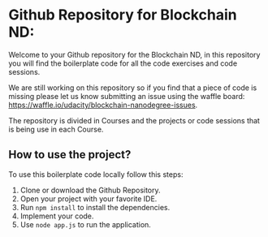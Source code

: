 # Github Repository for Blockchain ND:

Welcome to your Github repository for the Blockchain ND, in this repository you will find the boilerplate code for all the code exercises and code sessions.

We are still working on this repository so if you find that a piece of code is missing please let us know submitting an issue using the waffle board: https://waffle.io/udacity/blockchain-nanodegree-issues.

The repository is divided in Courses and the projects or code sessions that is being use in each Course.

## How to use the project?

To use this boilerplate code locally follow this steps:

1. Clone or download the Github Repository.
2. Open your project with your favorite IDE.
3. Run `npm install` to install the dependencies.
4. Implement your code.
5. Use `node app.js` to run the application.



